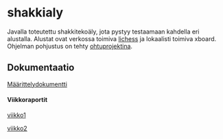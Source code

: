# shakkialy
Javalla toteutettu shakkitekoäly, jota pystyy testaamaan kahdella eri alustalla. Alustat ovat verkossa toimiva [lichess](https://lichess.org/) ja lokaalisti toimiva xboard. Ohjelman pohjustus on tehty [ohtuprojektina](https://github.com/TiraLabra/chess).

## Dokumentaatio
[Määrittelydokumentti](/Dokumentaatio/Määrittelydokumentti.md)
#### Viikkoraportit
[viikko1](/Dokumentaatio/viikko1.md)

[viikko2](/Dokumentaatio/viikko2.md)
